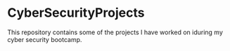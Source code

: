 # CyberSecurityProjects
This repository contains some of the projects I have worked on iduring my cyber security bootcamp. 
